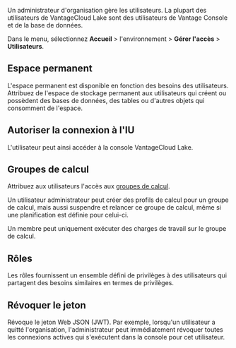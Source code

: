 Un administrateur d'organisation gère les utilisateurs. La plupart des utilisateurs de VantageCloud Lake sont des utilisateurs de Vantage Console et de la base de données.

Dans le menu, sélectionnez **Accueil** \> l'environnement \> **Gérer l'accès** \> **Utilisateurs**.

Espace permanent
----------------

L'espace permanent est disponible en fonction des besoins des utilisateurs. Attribuez de l'espace de stockage permanent aux utilisateurs qui créent ou possèdent des bases de données, des tables ou d'autres objets qui consomment de l'espace.

Autoriser la connexion à l'IU
-----------------------------

L'utilisateur peut ainsi accéder à la console VantageCloud Lake.

Groupes de calcul
-----------------

Attribuez aux utilisateurs l'accès aux [groupes de calcul](mqu1640280532737.md).

Un utilisateur administrateur peut créer des profils de calcul pour un groupe de calcul, mais aussi suspendre et relancer ce groupe de calcul, même si une planification est définie pour celui-ci.

Un membre peut uniquement exécuter des charges de travail sur le groupe de calcul.

Rôles
-----

Les rôles fournissent un ensemble défini de privilèges à des utilisateurs qui partagent des besoins similaires en termes de privilèges.

Révoquer le jeton
-----------------

Révoque le jeton Web JSON (JWT). Par exemple, lorsqu'un utilisateur a quitté l'organisation, l'administrateur peut immédiatement révoquer toutes les connexions actives qui s'exécutent dans la console pour cet utilisateur.
